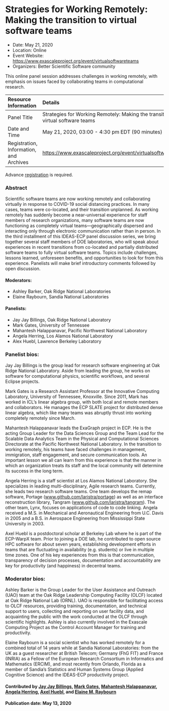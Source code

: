 # Strategies for Working Remotely: Making the transition to virtual software teams

- Date: May 21, 2020
- Location: Online
- Event Website: https://www.exascaleproject.org/event/virtualsoftwareteams
- Organizers: Better Scientific Software community

This online panel session addresses challenges in working remotely, with emphasis on issues faced by collaborating teams in computational research. 

Resource Information | Details
:--- | :---			   
Panel Title | Strategies for Working Remotely: Making the transition to virtual software teams
Date and Time | May 21, 2020, 03:00 - 4:30 pm EDT (90 minutes)
Registration, Information, and Archives | 	<https://www.exascaleproject.org/event/virtualsoftwareteams>  

Advance [registration](https://www.exascaleproject.org/event/virtualsoftwareteams) is required.

### Abstract 
<p>Scientific software teams are now working remotely and collaborating virtually in response to COVID-19 social distancing practices. In many cases, teams were co-located, and their transition unplanned. As working remotely has suddenly become a near-universal experience for staff members of research organizations, many software teams are now functioning as completely virtual teams—geographically dispersed and interacting only through electronic communication rather than in person.  In the third installment of this IDEAS-ECP panel discussion series, we bring together several staff members of DOE laboratories, who will speak about experiences in recent transitions from co-located and partially distributed software teams to fully virtual software teams. Topics include challenges, lessons learned, unforeseen benefits, and opportunities to look for from this experience. Panelists will make brief introductory comments followed by open discussion.</p>


#### Moderators: 
- Ashley Barker, Oak Ridge National Laboratories
- Elaine Raybourn, Sandia National Laboratories

#### Panelists:
- Jay Jay Billings, Oak Ridge National Laboratory
- Mark Gates, University of Tennessee
- Mahantesh Halappanavar, Pacific Northwest National Laboratory
- Angela Herring, Los Alamos National Laboratory
- Alex Huebl, Lawrence Berkeley Laboratory

### Panelist bios:

Jay Jay Billings is the group lead for research software engineering at Oak Ridge National Laboratory. Aside from leading the group, he works on software for computational physics, scientific workflows, and several Eclipse projects.

Mark Gates is a Research Assistant Professor at the Innovative Computing Laboratory, University of Tennessee, Knoxville. Since 2011, Mark has worked in ICL’s linear algebra group, with both local and remote members and collaborators. He manages the ECP SLATE project for distributed dense linear algebra, which like many teams was abruptly thrust into working completely remotely since March.

Mahantesh Halappanavar leads the ExaGraph project in ECP. He is the acting Group Leader for the Data Sciences Group and the Team Lead for the Scalable Data Analytics Team in the Physical and Computational Sciences Directorate at the Pacific Northwest National Laboratory.  In the transition to working remotely, his teams have faced challenges in management, immigration, staff engagement, and secure communication tools. An important lesson we all can learn from this experience is that the manner in which an organization treats its staff and the local community will determine its success in the long term.

Angela Herring is a staff scientist at Los Alamos National Laboratory. She specializes in leading multi-disciplinary, Agile research teams. Currently, she leads two research software teams. One team develops the remap software, Portage (www.github.com/laristra/portage) as well as an interface reconstruction library, Tangram (www.github.com/laristra/tangram). The other team, Lynx, focuses on applications of code to code linking. Angela received a M.S. in Mechanical and Aeronautical Engineering from U.C. Davis in 2005 and a B.S. in Aerospace Engineering from Mississippi State University in 2003.

Axel Huebl is a postdoctoral scholar at Berkeley Lab where he is part of the ECP-WarpX team. Prior to joining a DOE lab, he contributed to open source HPC software for about seven years, establishing development efforts in teams that are fluctuating in availability (e.g. students) or live in multiple time zones. One of his key experiences from this is that communication, transparency of decision processes, documentation and accountability are key for productivity (and happiness) in decentral teams.

### Moderator bios:

Ashley Barker is the Group Leader for the User Assistance and Outreach (UAO) team at the Oak Ridge Leadership Computing Facility (OLCF) located at Oak Ridge National Lab (ORNL). UAO is responsible for facilitating access to OLCF resources, providing training, documentation, and technical support to users, collecting and reporting on user facility data, and acquainting the public with the work conducted at the OLCF through scientific highlights. Ashley is also currently involved in the Exascale Computing Project as the Control Account Manager for training and productivity.

Elaine Raybourn is a social scientist who has worked remotely for a combined total of 14 years while at Sandia National Laboratories: from the UK as a guest researcher at British Telecom; Germany (FhG FIT) and France (INRIA) as a Fellow of the European Research Consortium in Informatics and Mathematics (ERCIM), and most recently from Orlando, Florida as a member of Sandia’s Statistics and Human Systems Group (Applied Cognitive Science) and the IDEAS-ECP productivity project.


#### Contributed by [Jay Jay Billings](https://github.com/jayjaybillings "Jay Jay Billings GitHub Profile"), [Mark Gates](https://github.com/mgates3 "Mark Gates GitHub Profile"), [Mahantesh Halappanavar](https://github.com/mhalappa "Mahantesh Halappanavar GitHub Profile"), [Angela Herring](https://github.com/angelaherring "Angela Herring GitHub Profile"), [Axel Huebl](https://github.com/ax3l "Axel Huebl GitHub Profile"), and [Elaine M. Raybourn](https://github.com/elaineraybourn "Elaine Raybourn GitHub Profile") 

#### Publication date: May 13, 2020

<!---
Publish: yes
RSS update: 2020-05-13
Topics: personal productivity and sustainability, strategies for more effective teams
Tags: panel
Level: 2
Prerequisites: default
Aggregate: none
--->
